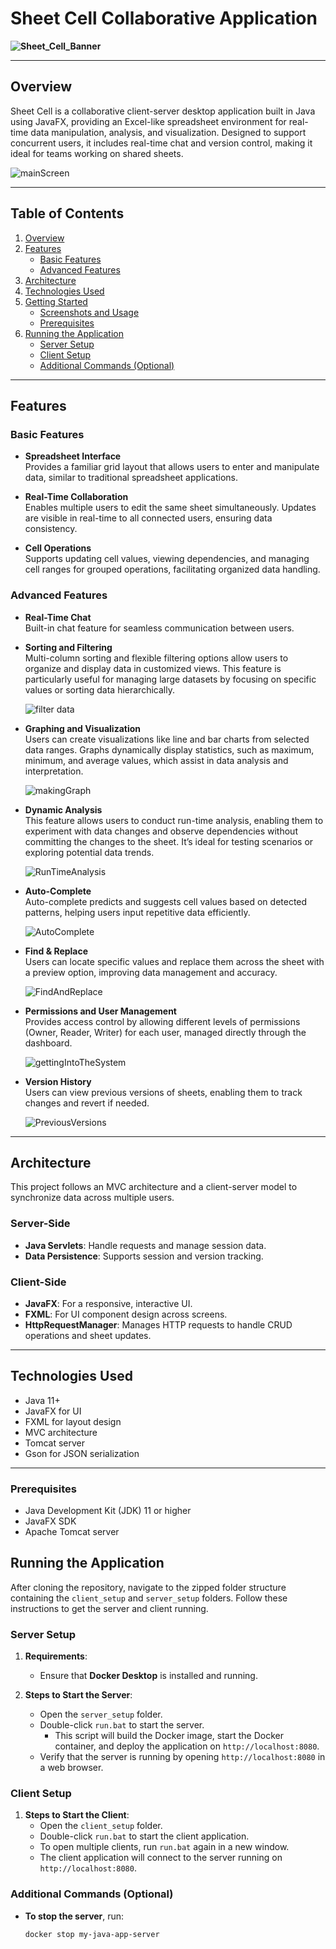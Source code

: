 # Sheet Cell Collaborative Application

**![Sheet_Cell_Banner](https://github.com/user-attachments/assets/9a983ab6-cd39-48dc-b16e-730f83224f74)**  

---

## Overview

Sheet Cell is a collaborative client-server desktop application built in Java using JavaFX, providing an Excel-like spreadsheet environment for real-time data manipulation, analysis, and visualization. Designed to support concurrent users, it includes real-time chat and version control, making it ideal for teams working on shared sheets.

![mainScreen](https://github.com/user-attachments/assets/2bd4c726-c7f4-4c94-ad15-869af1c06dea)

---

## Table of Contents

1. [Overview](#overview)
2. [Features](#features)
   - [Basic Features](#basic-features)
   - [Advanced Features](#advanced-features)
3. [Architecture](#architecture)
4. [Technologies Used](#technologies-used)
5. [Getting Started](#getting-started)
   - [Screenshots and Usage](#screenshots-and-usage)
   - [Prerequisites](#prerequisites)
6. [Running the Application](#running-the-application)
   - [Server Setup](#server-setup)
   - [Client Setup](#client-setup)
   - [Additional Commands (Optional)](#additional-commands-optional)

---

## Features

### Basic Features

- **Spreadsheet Interface**  
  Provides a familiar grid layout that allows users to enter and manipulate data, similar to traditional spreadsheet applications.

- **Real-Time Collaboration**  
  Enables multiple users to edit the same sheet simultaneously. Updates are visible in real-time to all connected users, ensuring data consistency.

- **Cell Operations**  
  Supports updating cell values, viewing dependencies, and managing cell ranges for grouped operations, facilitating organized data handling.

### Advanced Features

- **Real-Time Chat**  
  Built-in chat feature for seamless communication between users.

- **Sorting and Filtering**  
  Multi-column sorting and flexible filtering options allow users to organize and display data in customized views. This feature is particularly useful for managing large datasets by focusing on specific values or sorting data hierarchically.
  
  ![filter data](https://github.com/user-attachments/assets/6d4668ac-feb2-452d-9c33-45a4ca225ce5)

- **Graphing and Visualization**  
  Users can create visualizations like line and bar charts from selected data ranges. Graphs dynamically display statistics, such as maximum, minimum, and average values, which assist in data analysis and interpretation.
   
  ![makingGraph](https://github.com/user-attachments/assets/57323d5f-e87b-4f4f-83f1-560d64712034)

- **Dynamic Analysis**  
  This feature allows users to conduct run-time analysis, enabling them to experiment with data changes and observe dependencies without committing the changes to the sheet. It’s ideal for testing scenarios or exploring potential data trends.
  
  ![RunTimeAnalysis](https://github.com/user-attachments/assets/140363a5-7b1b-4d2f-81ba-0c7b1af50f7f)

- **Auto-Complete**  
  Auto-complete predicts and suggests cell values based on detected patterns, helping users input repetitive data efficiently.
  
  ![AutoComplete](https://github.com/user-attachments/assets/eedcd836-dcdf-4591-923a-984d4c51597c)

- **Find & Replace**  
  Users can locate specific values and replace them across the sheet with a preview option, improving data management and accuracy.
  
  ![FindAndReplace](https://github.com/user-attachments/assets/6df11887-9088-417d-bb4f-55a20c391d88)

- **Permissions and User Management**  
  Provides access control by allowing different levels of permissions (Owner, Reader, Writer) for each user, managed directly through the dashboard.
   
  ![gettingIntoTheSystem](https://github.com/user-attachments/assets/ced82721-544b-4ef6-873b-70f060951bdf)

- **Version History**  
  Users can view previous versions of sheets, enabling them to track changes and revert if needed.
  
  ![PreviousVersions](https://github.com/user-attachments/assets/bb69beed-9482-46be-8486-62b1ef3e6e85)

---

## Architecture

This project follows an MVC architecture and a client-server model to synchronize data across multiple users.

### Server-Side

- **Java Servlets**: Handle requests and manage session data.
- **Data Persistence**: Supports session and version tracking.

### Client-Side

- **JavaFX**: For a responsive, interactive UI.
- **FXML**: For UI component design across screens.
- **HttpRequestManager**: Manages HTTP requests to handle CRUD operations and sheet updates.

---

## Technologies Used

- Java 11+
- JavaFX for UI
- FXML for layout design
- MVC architecture
- Tomcat server
- Gson for JSON serialization

---

### Prerequisites

- Java Development Kit (JDK) 11 or higher
- JavaFX SDK 
- Apache Tomcat server 
  
## Running the Application

After cloning the repository, navigate to the zipped folder structure containing the `client_setup` and `server_setup` folders. Follow these instructions to get the server and client running.

### Server Setup

1. **Requirements**:
   - Ensure that **Docker Desktop** is installed and running.

2. **Steps to Start the Server**:
   - Open the `server_setup` folder.
   - Double-click `run.bat` to start the server.
     - This script will build the Docker image, start the Docker container, and deploy the application on `http://localhost:8080`.
   - Verify that the server is running by opening `http://localhost:8080` in a web browser.

### Client Setup

1. **Steps to Start the Client**:
   - Open the `client_setup` folder.
   - Double-click `run.bat` to start the client application.
   - To open multiple clients, run `run.bat` again in a new window.
   - The client application will connect to the server running on `http://localhost:8080`.

### Additional Commands (Optional)

- **To stop the server**, run:
  ```bash
  docker stop my-java-app-server
